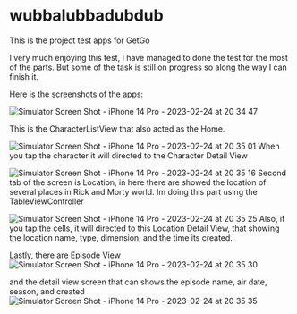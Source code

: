 # wubbalubbadubdub
This is the project test apps for GetGo

I very much enjoying this test, I have managed to done the test for the most of the parts. But some of the task is still on progress so along the way I can finish it.

Here is the screenshots of the apps:

![Simulator Screen Shot - iPhone 14 Pro - 2023-02-24 at 20 34 47](https://user-images.githubusercontent.com/60282972/221192109-df3c873b-3902-4ab0-84c3-b2b78776a804.png)

This is the CharacterListView that also acted as the Home.

![Simulator Screen Shot - iPhone 14 Pro - 2023-02-24 at 20 35 01](https://user-images.githubusercontent.com/60282972/221192297-d6afffad-c2bc-46f2-9b1d-97ad1bfd0e0f.png)
When you tap the character it will directed to the Character Detail View

![Simulator Screen Shot - iPhone 14 Pro - 2023-02-24 at 20 35 16](https://user-images.githubusercontent.com/60282972/221192399-ecc7accc-4901-4cd9-b8b2-dcc325726877.png)
Second tab of the screen is Location, in here there are showed the location of several places in Rick and Morty world. Im doing this part using the TableViewController

![Simulator Screen Shot - iPhone 14 Pro - 2023-02-24 at 20 35 25](https://user-images.githubusercontent.com/60282972/221192551-7bfb6a7f-0a66-4124-a64e-e29aa52a7c7b.png)
Also, if you tap the cells, it will directed to this Location Detail View, that showing the location name, type, dimension, and the time its created.

Lastly, there are Episode View
![Simulator Screen Shot - iPhone 14 Pro - 2023-02-24 at 20 35 30](https://user-images.githubusercontent.com/60282972/221193404-e0418ecc-fc52-4e6f-b522-25b6eac3c5ae.png)

and the detail view screen that can shows the episode name, air date, season, and created
![Simulator Screen Shot - iPhone 14 Pro - 2023-02-24 at 20 35 35](https://user-images.githubusercontent.com/60282972/221193548-a0022176-13cc-49d1-9a57-308a0a3a2241.png)
